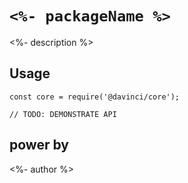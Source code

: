 # `<%- packageName %>`

<%- description %>

## Usage

```
const core = require('@davinci/core');

// TODO: DEMONSTRATE API
```

## power by

<%- author %>
